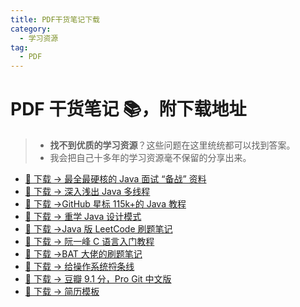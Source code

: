 ```yaml
---
title: PDF干货笔记下载
category:
  - 学习资源
tag:
  - PDF
---
```


# PDF 干货笔记 📚，附下载地址

> - **找不到优质的学习资源**？这些问题在这里统统都可以找到答案。
> - 我会把自己十多年的学习资源毫不保留的分享出来。

- [👏 下载 → 最全最硬核的 Java 面试 “备战” 资料](https://mp.weixin.qq.com/s/US5nTxbC2nYc1hWpn5Bozw)
- [👏 下载 → 深入浅出 Java 多线程](https://mp.weixin.qq.com/s/pxKrjw_5NTdZfHOKCkwn8w)
- [👏 下载 →GitHub 星标 115k+的 Java 教程](https://mp.weixin.qq.com/s/d7Z0QoChNuP9bTwAGh2QCw)
- [👏 下载 → 重学 Java 设计模式](https://mp.weixin.qq.com/s/PH5AizUAnTz0CuvJclpAKw)
- [👏 下载 →Java 版 LeetCode 刷题笔记](https://mp.weixin.qq.com/s/FyoOPIMGcaeH0z5RMhxtaQ)
- [👏 下载 → 阮一峰 C 语言入门教程](/download/yuanyifeng-c-language.md)
- [👏 下载 →BAT 大佬的刷题笔记](/download/bat-shuati.md)
- [👏 下载 → 给操作系统捋条线](https://mp.weixin.qq.com/s/puTGbgU7xQnRcvz5hxGBHA)
- [👏 下载 → 豆瓣 9.1 分，Pro Git 中文版](/download/progit.md)
- [👏 下载 → 简历模板](/download/jianli.md)

